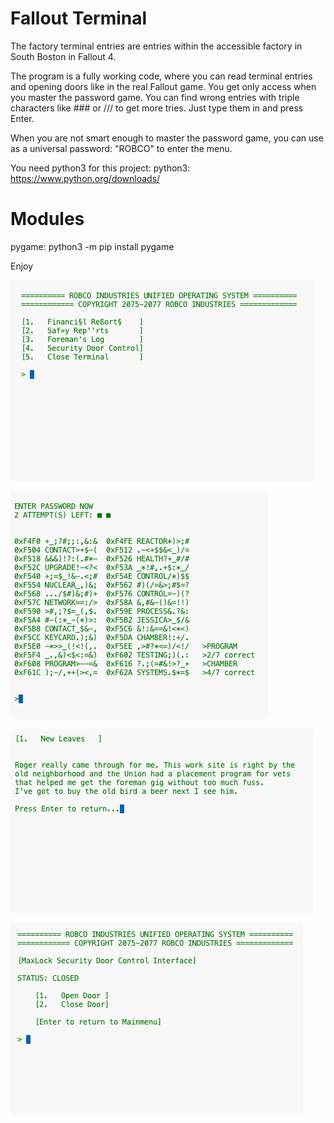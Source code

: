 # Fallout Terminal

The factory terminal entries are entries within the accessible factory in South Boston in Fallout 4. 

The program is a fully working code, where you can read terminal entries and opening doors like in the real Fallout game. You get only access when you master the password game. 
You can find wrong entries with triple characters like ### or /// to get more tries. Just type them in and press Enter.

When you are not smart enough to master the password game,
you can use as a universal password:
"ROBCO"
to enter the menu.

You need python3 for this project:
python3: https://www.python.org/downloads/

# Modules
pygame: python3 -m pip install pygame

Enjoy

![Gameplay1][screenshot_menu]

![Gameplay2][screenshot_passwordgame]

![Gameplay3][screenshot_terminal_entry]

![Gameplay4][screenshot_doormenu]

[screenshot_menu]: images/screenshot_menu.png
[screenshot_passwordgame]: images/screenshot_passwordgame.png
[screenshot_terminal_entry]: images/screenshot_terminal_entry.png
[screenshot_doormenu]: images/screenshot_doormenu.png
